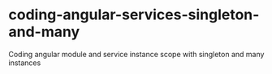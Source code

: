 # coding-angular-services-singleton-and-many
Coding angular module and service instance scope with singleton and many instances
